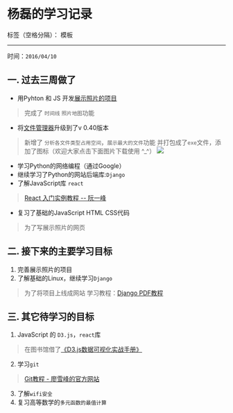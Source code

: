# 杨磊的学习记录

标签（空格分隔）： 模板

---
时间：`2016/04/10`
## 一. 过去三周做了

 * 用Pyhton 和 JS 开发[展示照片的项目](https://github.com/DIYer22/photo_on_web)
 > 完成了 `时间线` `照片地图`功能

 * 将[文件管理器](https://github.com/DIYer22/ShowFoldersSize)升级到了v 0.40版本
 > 新增了 `分析各文件类型占用空间`，`展示最大的文件`功能
 > 并打包成了`exe`文件，添加了图标（欢迎大家点击下面图片下载使用 ^_^）
[![](http://7xs2rt.com1.z0.glb.clouddn.com/nullico_small.png)](https://codeload.github.com/DIYer22/ShowFoldersSize/zip/master)

 * 学习Python的网络编程（通过Google）
 * 继续学习了Python的网站后端库:`Django`
 * 了解JavaScript库 `react`
  > [React 入门实例教程 -- 阮一峰](http://www.ruanyifeng.com/blog/2015/03/react.html)
 * 复习了基础的JavaScript HTML CSS代码
 
  > 为了写展示照片的网页

## 二. 接下来的主要学习目标

1. 完善展示照片的项目
2. 了解基础的Linux，继续学习`Django`
 > 为了将项目上线成网站
 > 学习教程：[Django PDF教程](http://pan.baidu.com/s/1miB1wGo)

## 三. 其它待学习的目标
1. JavaScript 的 `D3.js`，`react`库
 > 在图书馆借了[《D3.js数据可视化实战手册》](https://book.douban.com/subject/26256865/)
2. 学习`git`
 > [Git教程 - 廖雪峰的官方网站](http://www.liaoxuefeng.com/wiki/0013739516305929606dd18361248578c67b8067c8c017b000)
3. 了解`wifi安全`
4. 复习高等数学的`多元函数的最值计算`

